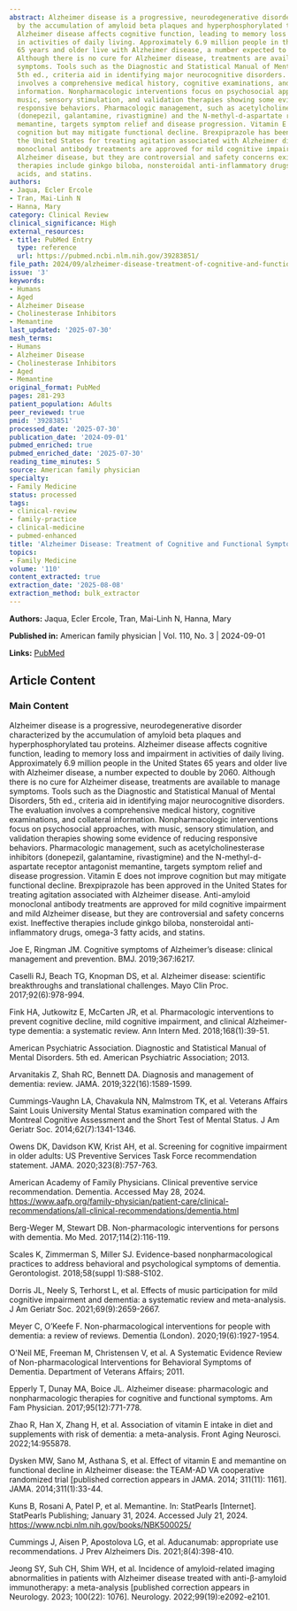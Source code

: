 ```yaml
---
abstract: Alzheimer disease is a progressive, neurodegenerative disorder characterized
  by the accumulation of amyloid beta plaques and hyperphosphorylated tau proteins.
  Alzheimer disease affects cognitive function, leading to memory loss and impairment
  in activities of daily living. Approximately 6.9 million people in the United States
  65 years and older live with Alzheimer disease, a number expected to double by 2060.
  Although there is no cure for Alzheimer disease, treatments are available to manage
  symptoms. Tools such as the Diagnostic and Statistical Manual of Mental Disorders,
  5th ed., criteria aid in identifying major neurocognitive disorders. The evaluation
  involves a comprehensive medical history, cognitive examinations, and collateral
  information. Nonpharmacologic interventions focus on psychosocial approaches, with
  music, sensory stimulation, and validation therapies showing some evidence of reducing
  responsive behaviors. Pharmacologic management, such as acetylcholinesterase inhibitors
  (donepezil, galantamine, rivastigmine) and the N-methyl-d-aspartate receptor antagonist
  memantine, targets symptom relief and disease progression. Vitamin E does not improve
  cognition but may mitigate functional decline. Brexpiprazole has been approved in
  the United States for treating agitation associated with Alzheimer disease. Anti-amyloid
  monoclonal antibody treatments are approved for mild cognitive impairment and mild
  Alzheimer disease, but they are controversial and safety concerns exist. Ineffective
  therapies include ginkgo biloba, nonsteroidal anti-inflammatory drugs, omega-3 fatty
  acids, and statins.
authors:
- Jaqua, Ecler Ercole
- Tran, Mai-Linh N
- Hanna, Mary
category: Clinical Review
clinical_significance: High
external_resources:
- title: PubMed Entry
  type: reference
  url: https://pubmed.ncbi.nlm.nih.gov/39283851/
file_path: 2024/09/alzheimer-disease-treatment-of-cognitive-and-functional-symp.md
issue: '3'
keywords:
- Humans
- Aged
- Alzheimer Disease
- Cholinesterase Inhibitors
- Memantine
last_updated: '2025-07-30'
mesh_terms:
- Humans
- Alzheimer Disease
- Cholinesterase Inhibitors
- Aged
- Memantine
original_format: PubMed
pages: 281-293
patient_population: Adults
peer_reviewed: true
pmid: '39283851'
processed_date: '2025-07-30'
publication_date: '2024-09-01'
pubmed_enriched: true
pubmed_enriched_date: '2025-07-30'
reading_time_minutes: 5
source: American family physician
specialty:
- Family Medicine
status: processed
tags:
- clinical-review
- family-practice
- clinical-medicine
- pubmed-enhanced
title: 'Alzheimer Disease: Treatment of Cognitive and Functional Symptoms.'
topics:
- Family Medicine
volume: '110'
content_extracted: true
extraction_date: '2025-08-08'
extraction_method: bulk_extractor
---
```


**Authors:** Jaqua, Ecler Ercole, Tran, Mai-Linh N, Hanna, Mary

**Published in:** American family physician | Vol. 110, No. 3 | 2024-09-01

**Links:** [PubMed](https://pubmed.ncbi.nlm.nih.gov/39283851/)


## Article Content


### Main Content


Alzheimer disease is a progressive, neurodegenerative disorder characterized by the accumulation of amyloid beta plaques and hyperphosphorylated tau proteins. Alzheimer disease affects cognitive function, leading to memory loss and impairment in activities of daily living. Approximately 6.9 million people in the United States 65 years and older live with Alzheimer disease, a number expected to double by 2060. Although there is no cure for Alzheimer disease, treatments are available to manage symptoms. Tools such as the Diagnostic and Statistical Manual of Mental Disorders, 5th ed., criteria aid in identifying major neurocognitive disorders. The evaluation involves a comprehensive medical history, cognitive examinations, and collateral information. Nonpharmacologic interventions focus on psychosocial approaches, with music, sensory stimulation, and validation therapies showing some evidence of reducing responsive behaviors. Pharmacologic management, such as acetylcholinesterase inhibitors (donepezil, galantamine, rivastigmine) and the N-methyl-d-aspartate receptor antagonist memantine, targets symptom relief and disease progression. Vitamin E does not improve cognition but may mitigate functional decline. Brexpiprazole has been approved in the United States for treating agitation associated with Alzheimer disease. Anti-amyloid monoclonal antibody treatments are approved for mild cognitive impairment and mild Alzheimer disease, but they are controversial and safety concerns exist. Ineffective therapies include ginkgo biloba, nonsteroidal anti-inflammatory drugs, omega-3 fatty acids, and statins.

Joe E, Ringman JM. Cognitive symptoms of Alzheimer’s disease: clinical management and prevention. BMJ. 2019;367:l6217.

Caselli RJ, Beach TG, Knopman DS, et al. Alzheimer disease: scientific breakthroughs and translational challenges. Mayo Clin Proc. 2017;92(6):978-994.

Fink HA, Jutkowitz E, McCarten JR, et al. Pharmacologic interventions to prevent cognitive decline, mild cognitive impairment, and clinical Alzheimer-type dementia: a systematic review. Ann Intern Med. 2018;168(1):39-51.

American Psychiatric Association. Diagnostic and Statistical Manual of Mental Disorders. 5th ed. American Psychiatric Association; 2013.

Arvanitakis Z, Shah RC, Bennett DA. Diagnosis and management of dementia: review. JAMA. 2019;322(16):1589-1599.

Cummings-Vaughn LA, Chavakula NN, Malmstrom TK, et al. Veterans Affairs Saint Louis University Mental Status examination compared with the Montreal Cognitive Assessment and the Short Test of Mental Status. J Am Geriatr Soc. 2014;62(7):1341-1346.

Owens DK, Davidson KW, Krist AH, et al. Screening for cognitive impairment in older adults: US Preventive Services Task Force recommendation statement. JAMA. 2020;323(8):757-763.

American Academy of Family Physicians. Clinical preventive service recommendation. Dementia. Accessed May 28, 2024. https://www.aafp.org/family-physician/patient-care/clinical-recommendations/all-clinical-recommendations/dementia.html

Berg-Weger M, Stewart DB. Non-pharmacologic interventions for persons with dementia. Mo Med. 2017;114(2):116-119.

Scales K, Zimmerman S, Miller SJ. Evidence-based nonpharmacological practices to address behavioral and psychological symptoms of dementia. Gerontologist. 2018;58(suppl 1):S88-S102.

Dorris JL, Neely S, Terhorst L, et al. Effects of music participation for mild cognitive impairment and dementia: a systematic review and meta-analysis. J Am Geriatr Soc. 2021;69(9):2659-2667.

Meyer C, O’Keefe F. Non-pharmacological interventions for people with dementia: a review of reviews. Dementia (London). 2020;19(6):1927-1954.

O'Neil ME, Freeman M, Christensen V, et al. A Systematic Evidence Review of Non-pharmacological Interventions for Behavioral Symptoms of Dementia. Department of Veterans Affairs; 2011.

Epperly T, Dunay MA, Boice JL. Alzheimer disease: pharmacologic and nonpharmacologic therapies for cognitive and functional symptoms. Am Fam Physician. 2017;95(12):771-778.

Zhao R, Han X, Zhang H, et al. Association of vitamin E intake in diet and supplements with risk of dementia: a meta-analysis. Front Aging Neurosci. 2022;14:955878.

Dysken MW, Sano M, Asthana S, et al. Effect of vitamin E and memantine on functional decline in Alzheimer disease: the TEAM-AD VA cooperative randomized trial [published correction appears in JAMA. 2014; 311(11): 1161]. JAMA. 2014;311(1):33-44.

Kuns B, Rosani A, Patel P, et al. Memantine. In: StatPearls [Internet]. StatPearls Publishing; January 31, 2024. Accessed July 21, 2024. https://www.ncbi.nlm.nih.gov/books/NBK500025/

Cummings J, Aisen P, Apostolova LG, et al. Aducanumab: appropriate use recommendations. J Prev Alzheimers Dis. 2021;8(4):398-410.

Jeong SY, Suh CH, Shim WH, et al. Incidence of amyloid-related imaging abnormalities in patients with Alzheimer disease treated with anti-β-amyloid immunotherapy: a meta-analysis [published correction appears in Neurology. 2023; 100(22): 1076]. Neurology. 2022;99(19):e2092-e2101.